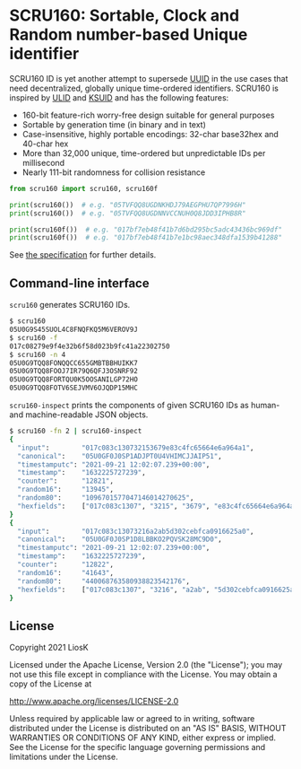 # SCRU160: Sortable, Clock and Random number-based Unique identifier

SCRU160 ID is yet another attempt to supersede [UUID] in the use cases that need
decentralized, globally unique time-ordered identifiers. SCRU160 is inspired by
[ULID] and [KSUID] and has the following features:

- 160-bit feature-rich worry-free design suitable for general purposes
- Sortable by generation time (in binary and in text)
- Case-insensitive, highly portable encodings: 32-char base32hex and 40-char hex
- More than 32,000 unique, time-ordered but unpredictable IDs per millisecond
- Nearly 111-bit randomness for collision resistance

```python
from scru160 import scru160, scru160f

print(scru160())  # e.g. "05TVFQQ8UGDNKHDJ79AEGPHU7QP7996H"
print(scru160())  # e.g. "05TVFQQ8UGDNNVCCNUH0Q8JDD3IPHB8R"

print(scru160f())  # e.g. "017bf7eb48f41b7d6bd295bc5adc43436bc969df"
print(scru160f())  # e.g. "017bf7eb48f41b7e1bc98aec348dfa1539b41288"
```

See [the specification] for further details.

[uuid]: https://en.wikipedia.org/wiki/Universally_unique_identifier
[ulid]: https://github.com/ulid/spec
[ksuid]: https://github.com/segmentio/ksuid
[the specification]: https://github.com/scru160/spec

## Command-line interface

`scru160` generates SCRU160 IDs.

```bash
$ scru160
05U0G9S45SUOL4C8FNQFKQ5M6VEROV9J
$ scru160 -f
017c08279e9f4e32b6f58d023b9fc41a22302750
$ scru160 -n 4
05U0G9TQQ8FONQQCC655GMBTBBHUIKK7
05U0G9TQQ8FOOJ7IR79Q6QFJ3OSNRF92
05U0G9TQQ8FORTQU0K5OOSANILGP72HO
05U0G9TQQ8FOTV6SEJVMV6OJQDP15MHC
```

`scru160-inspect` prints the components of given SCRU160 IDs as human- and
machine-readable JSON objects.

```bash
$ scru160 -fn 2 | scru160-inspect
{
  "input":        "017c083c130732153679e83c4fc65664e6a964a1",
  "canonical":    "05U0GF0J0SP1ADJPT0U4VHIMCJJAIP51",
  "timestamputc": "2021-09-21 12:02:07.239+00:00",
  "timestamp":    "1632225727239",
  "counter":      "12821",
  "random16":     "13945",
  "random80":     "1096701577047146014270625",
  "hexfields":    ["017c083c1307", "3215", "3679", "e83c4fc65664e6a964a1"]
}
{
  "input":        "017c083c13073216a2ab5d302cebfca0916625a0",
  "canonical":    "05U0GF0J0SP1D8LBBKO2PQVSK28MC9D0",
  "timestamputc": "2021-09-21 12:02:07.239+00:00",
  "timestamp":    "1632225727239",
  "counter":      "12822",
  "random16":     "41643",
  "random80":     "440068763580938823542176",
  "hexfields":    ["017c083c1307", "3216", "a2ab", "5d302cebfca0916625a0"]
}
```

## License

Copyright 2021 LiosK

Licensed under the Apache License, Version 2.0 (the "License"); you may not use
this file except in compliance with the License. You may obtain a copy of the
License at

http://www.apache.org/licenses/LICENSE-2.0

Unless required by applicable law or agreed to in writing, software distributed
under the License is distributed on an "AS IS" BASIS, WITHOUT WARRANTIES OR
CONDITIONS OF ANY KIND, either express or implied. See the License for the
specific language governing permissions and limitations under the License.
